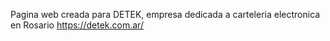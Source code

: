 Pagina web creada para DETEK, empresa dedicada a carteleria electronica en Rosario
https://detek.com.ar/
